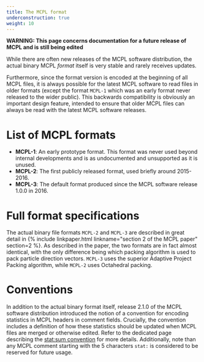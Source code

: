 ```yaml
---
title: The MCPL format
underconstruction: true
weight: 10
---
```


**WARNING: This page concerns documentation for a future release of MCPL and is still being edited**

While there are often new releases of the MCPL software distribution, the actual binary MCPL *format* itself is very stable and rarely receives updates.

Furthermore, since the format version is encoded at the beginning of all MCPL files, it is always possible for the latest MCPL software to read files in older formats (except the format `MCPL-1` which was an early format never released to the wider public). This backwards compatibility is obviously an important design feature, intended to ensure that older MCPL files can always be read with the latest MCPL software releases.

# List of MCPL formats

* **MCPL-1**: An early prototype format. This format was never used beyond internal developments and is as undocumented and unsupported as it is unused.
* **MCPL-2**: The first publicly released format, used briefly around 2015-2016.
* **MCPL-3**: The default format produced since the MCPL software release 1.0.0 in 2016.

# Full format specifications

The actual binary file formats `MCPL-2` and `MCPL-3` are described in great detail in {% include linkpaper.html linkname="section 2 of the MCPL paper" section=2 %}. As described in the paper, the two formats are in fact almost identical, with the only difference being which packing algorithm is used to pack particle direction vectors. `MCPL-3` uses the superior Adaptive Project Packing algorithm, while `MCPL-2` uses Octahedral packing.

# Conventions

In addition to the actual binary format itself, release 2.1.0 of the MCPL software distribution introduced the notion of a convention for encoding statistics in MCPL headers in comment fields. Crucially, the convention includes a definition of how these statistics should be updated when MCPL files are merged or otherwise edited. Refer to the dedicated page describing the [stat:sum convention](LOCAL:format_statsum/) for more details. Additionally, note than any MCPL comment starting with the 5 characters `stat:` is considered to be reserved for future usage.
